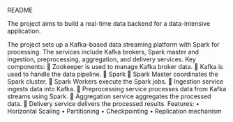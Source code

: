 README

The project aims to build a real-time data backend for a data-intensive application.

The project sets up a Kafka-based data streaming platform with Spark for processing.  The services include Kafka brokers, Spark master and ingestion, preprocessing, aggregation, and delivery services. 
Key components: 
	Zookeeper is used to manage Kafka broker data.
	Kafka is used to handle the data pipeline. 
	Spark
	    Spark Master coordinates the Spark cluster.
	    Spark Workers execute the Spark jobs.
	Ingestion service ingests data into Kafka.
	Preprocessing service processes data from Kafka streams using Spark.
	Aggregation service aggregates the processed data.
	Delivery service delivers the processed results. 
Features: 
•	Horizontal Scaling
•	Partitioning
•	Checkpointing
•	Replication mechanism
